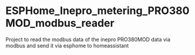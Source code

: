 # ESPHome_Inepro_metering_PRO380MOD_modbus_reader
Project to read the modbus data of the inepro PRO380MOD data via modbus and send it via esphome to homeassistant
